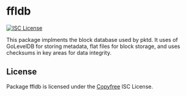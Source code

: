 ffldb
=====

[![ISC License](http://img.shields.io/badge/license-ISC-blue.svg)](http://Copyfree.org)

This package implments the block database used by pktd. It uses of GoLevelDB
for storing metadata, flat files for block storage, and uses checksums in key
areas for data integrity.

## License

Package ffldb is licensed under the [Copyfree](http://Copyfree.org) ISC
License.
